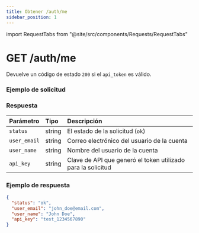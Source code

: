 ```yaml
---
title: Obtener /auth/me
sidebar_position: 1
---
```


import RequestTabs from "@site/src/components/Requests/RequestTabs"

# GET /auth/me

Devuelve un código de estado `200` si el `api_token` es válido.

### Ejemplo de solicitud

<RequestTabs endpoint='auth_api' request="get_me"/>

### Respuesta

| Parámetro     | Tipo   | Descripción                                              |
| :------------ | :----- | :------------------------------------------------------- |
| `status`      | string | El estado de la solicitud (`ok`)                          |
| `user_email`  | string | Correo electrónico del usuario de la cuenta               |
| `user_name`   | string | Nombre del usuario de la cuenta                           |
| `api_key`     | string | Clave de API que generó el token utilizado para la solicitud |

### Ejemplo de respuesta

```json title=response.json
{
  "status": "ok",
  "user_email": "john_doe@email.com",
  "user_name": "John Doe",
  "api_key": "test_1234567890"
}
```